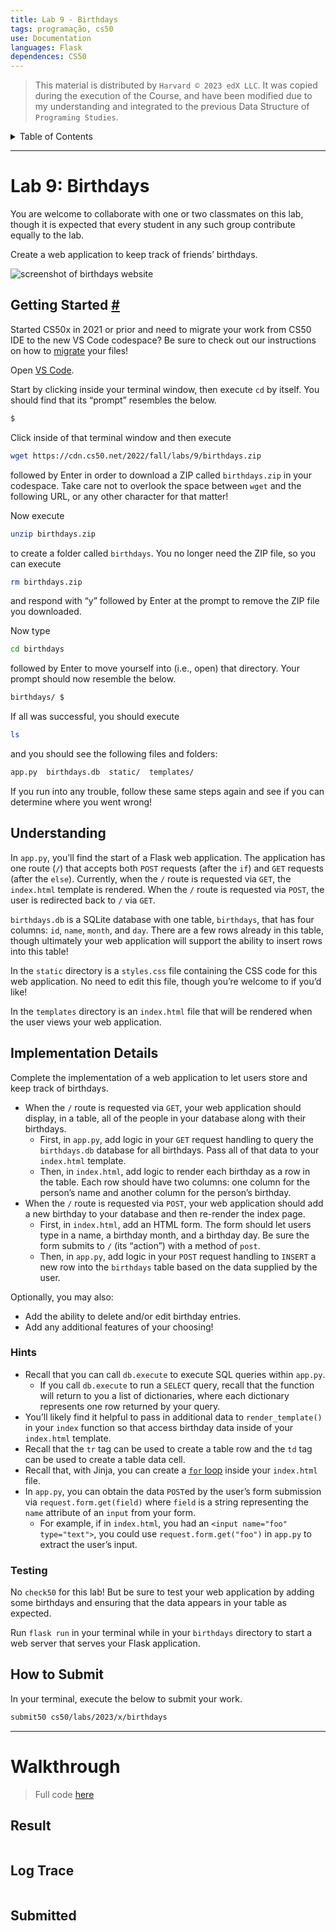 ```yaml
---
title: Lab 9 - Birthdays
tags: programação, cs50
use: Documentation
languages: Flask
dependences: CS50
---
```


> This material is distributed by `Harvard © 2023 edX LLC`. It was copied during the execution of the Course, and have been modified due to my understanding and integrated to the previous Data Structure of `Programing Studies`.

<details> <summary>Table of Contents</summary>

- [Lab 9: Birthdays](#lab-9-birthdays)
  - [Getting Started #](#getting-started-)
  - [Understanding](#understanding)
  - [Implementation Details](#implementation-details)
    - [Hints](#hints)
    - [Testing](#testing)
  - [How to Submit](#how-to-submit)
- [Walkthrough](#walkthrough)
  - [Result](#result)
  - [Log Trace](#log-trace)
  - [Submitted](#submitted)

</details>

---

# Lab 9: Birthdays

You are welcome to collaborate with one or two classmates on this lab, though it is expected that every student in any such group contribute equally to the lab.

Create a web application to keep track of friends’ birthdays.

![screenshot of birthdays website](https://cs50.harvard.edu/x/2023/labs/9//birthdays.png)

## Getting Started [#](https://cs50.harvard.edu/x/2023/labs/9/#lab-9-birthdays#getting-started)

Started CS50x in 2021 or prior and need to migrate your work from CS50 IDE to the new VS Code codespace? Be sure to check out our instructions on how to [migrate](https://cs50.harvard.edu/x/2023/labs/9/#lab-9-birthdays../../new/) your files!

Open [VS Code](https://code.cs50.io/).

Start by clicking inside your terminal window, then execute `cd` by itself. You should find that its “prompt” resembles the below.

```bash
$
```

Click inside of that terminal window and then execute

```bash
wget https://cdn.cs50.net/2022/fall/labs/9/birthdays.zip
```

followed by Enter in order to download a ZIP called `birthdays.zip` in your codespace. Take care not to overlook the space between `wget` and the following URL, or any other character for that matter!

Now execute

```bash
unzip birthdays.zip
```

to create a folder called `birthdays`. You no longer need the ZIP file, so you can execute

```bash
rm birthdays.zip
```

and respond with “y” followed by Enter at the prompt to remove the ZIP file you downloaded.

Now type

```bash
cd birthdays
```

followed by Enter to move yourself into (i.e., open) that directory. Your prompt should now resemble the below.

```bash
birthdays/ $
```

If all was successful, you should execute

```bash
ls
```

and you should see the following files and folders:

```bash
app.py  birthdays.db  static/  templates/
```

If you run into any trouble, follow these same steps again and see if you can determine where you went wrong!

## Understanding

In `app.py`, you’ll find the start of a Flask web application. The application has one route (`/`) that accepts both `POST` requests (after the `if`) and `GET` requests (after the `else`). Currently, when the `/` route is requested via `GET`, the `index.html` template is rendered. When the `/` route is requested via `POST`, the user is redirected back to `/` via `GET`.

`birthdays.db` is a SQLite database with one table, `birthdays`, that has four columns: `id`, `name`, `month`, and `day`. There are a few rows already in this table, though ultimately your web application will support the ability to insert rows into this table!

In the `static` directory is a `styles.css` file containing the CSS code for this web application. No need to edit this file, though you’re welcome to if you’d like!

In the `templates` directory is an `index.html` file that will be rendered when the user views your web application.

## Implementation Details

Complete the implementation of a web application to let users store and keep track of birthdays.

-   When the `/` route is requested via `GET`, your web application should display, in a table, all of the people in your database along with their birthdays.
    -   First, in `app.py`, add logic in your `GET` request handling to query the `birthdays.db` database for all birthdays. Pass all of that data to your `index.html` template.
    -   Then, in `index.html`, add logic to render each birthday as a row in the table. Each row should have two columns: one column for the person’s name and another column for the person’s birthday.
-   When the `/` route is requested via `POST`, your web application should add a new birthday to your database and then re-render the index page.
    -   First, in `index.html`, add an HTML form. The form should let users type in a name, a birthday month, and a birthday day. Be sure the form submits to `/` (its “action”) with a method of `post`.
    -   Then, in `app.py`, add logic in your `POST` request handling to `INSERT` a new row into the `birthdays` table based on the data supplied by the user.

Optionally, you may also:

-   Add the ability to delete and/or edit birthday entries.
-   Add any additional features of your choosing!

### Hints

-   Recall that you can call `db.execute` to execute SQL queries within `app.py`.
    -   If you call `db.execute` to run a `SELECT` query, recall that the function will return to you a list of dictionaries, where each dictionary represents one row returned by your query.
-   You’ll likely find it helpful to pass in additional data to `render_template()` in your `index` function so that access birthday data inside of your `index.html` template.
-   Recall that the `tr` tag can be used to create a table row and the `td` tag can be used to create a table data cell.
-   Recall that, with Jinja, you can create a [`for` loop](https://jinja.palletsprojects.com/en/2.11.x/templates/#for) inside your `index.html` file.
-   In `app.py`, you can obtain the data `POST`ed by the user’s form submission via `request.form.get(field)` where `field` is a string representing the `name` attribute of an `input` from your form.
    -   For example, if in `index.html`, you had an `<input name="foo" type="text">`, you could use `request.form.get("foo")` in `app.py` to extract the user’s input.

### Testing

No `check50` for this lab! But be sure to test your web application by adding some birthdays and ensuring that the data appears in your table as expected.

Run `flask run` in your terminal while in your `birthdays` directory to start a web server that serves your Flask application.

## How to Submit

In your terminal, execute the below to submit your work.

```bash
submit50 cs50/labs/2023/x/birthdays
```

---

# Walkthrough
> Full code [here](./src/)

## Result

```bash

```

## Log Trace 

```bash

```

## Submitted

```bash

```